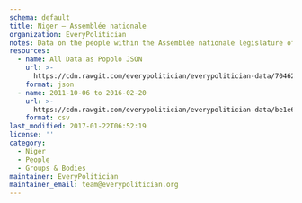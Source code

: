 ```yaml
---
schema: default
title: Niger — Assemblée nationale
organization: EveryPolitician
notes: Data on the people within the Assemblée nationale legislature of Niger.
resources:
  - name: All Data as Popolo JSON
    url: >-
      https://cdn.rawgit.com/everypolitician/everypolitician-data/70462461f81424b7b171ec1be139e3b8ce8e11a7/data/Niger/Assembly/ep-popolo-v1.0.json
    format: json
  - name: 2011-10-06 to 2016-02-20
    url: >-
      https://cdn.rawgit.com/everypolitician/everypolitician-data/be1e6cbace4bbd2c8e4f05099a64ab1a46057017/data/Niger/Assembly/term-7.1.csv
    format: csv
last_modified: 2017-01-22T06:52:19
license: ''
category:
  - Niger
  - People
  - Groups & Bodies
maintainer: EveryPolitician
maintainer_email: team@everypolitician.org
---
```

